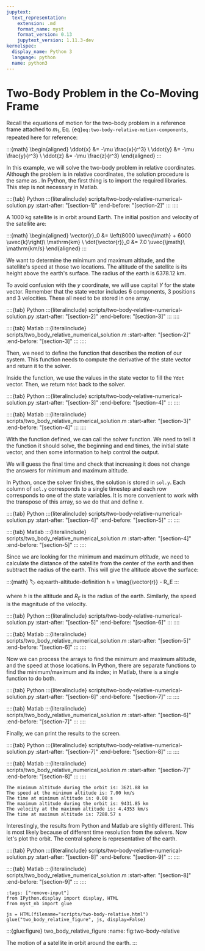 ```yaml
---
jupytext:
  text_representation:
    extension: .md
    format_name: myst
    format_version: 0.13
    jupytext_version: 1.11.3-dev
kernelspec:
  display_name: Python 3
  language: python
  name: python3
---
```


# Two-Body Problem in the Co-Moving Frame

Recall the equations of motion for the two-body problem in a reference frame attached to $m_1$, Eq. {eq}`eq:two-body-relative-motion-components`, repeated here for reference:

:::{math}
\begin{aligned}
  \ddot{x} &= -\mu \frac{x}{r^3} \\
  \ddot{y} &= -\mu \frac{y}{r^3} \\
  \ddot{z} &= -\mu \frac{z}{r^3}
\end{aligned}
:::

In this example, we will solve the two-body problem in relative coordinates. Although the problem is in relative coordinates, the solution procedure is the same as [](./two-body-inertial-numerical-solution.md). In Python, the first thing is to import the required libraries. This step is not necessary in Matlab.

::::{tab} Python
:::{literalinclude} scripts/two-body-relative-numerical-solution.py
:start-after: "[section-1]"
:end-before: "[section-2]"
:::
::::

A 1000 kg satellite is in orbit around Earth. The initial position and velocity of the satellite are:

:::{math}
\begin{aligned}
  \vector{r}_0 &= \left(8000 \uvec{\imath} + 6000 \uvec{k}\right)\ \mathrm{km} \\
  \dot{\vector{r}}_0 &= 7.0 \uvec{\jmath}\ \mathrm{km/s}
\end{aligned}
:::

We want to determine the minimum and maximum altitude, and the satellite's speed at those two locations. The altitude of the satellite is its height above the earth's surface. The radius of the earth is 6378.12 km.

To avoid confusion with the $y$ coordinate, we will use capital $Y$ for the state vector. Remember that the state vector includes 6 components, 3 positions and 3 velocities. These all need to be stored in one array.

::::{tab} Python
:::{literalinclude} scripts/two-body-relative-numerical-solution.py
:start-after: "[section-2]"
:end-before: "[section-3]"
:::
::::

::::{tab} Matlab
:::{literalinclude} scripts/two_body_relative_numerical_solution.m
:start-after: "[section-2]"
:end-before: "[section-3]"
:::
::::

Then, we need to define the function that describes the motion of our system. This function needs to compute the derivative of the state vector and return it to the solver.

Inside the function, we use the values in the state vector to fill the `Ydot` vector. Then, we return `Ydot` back to the solver.

::::{tab} Python
:::{literalinclude} scripts/two-body-relative-numerical-solution.py
:start-after: "[section-3]"
:end-before: "[section-4]"
:::
::::

::::{tab} Matlab
:::{literalinclude} scripts/two_body_relative_numerical_solution.m
:start-after: "[section-3]"
:end-before: "[section-4]"
:::
::::

With the function defined, we can call the solver function. We need to tell it the function it should solve, the beginning and end times, the initial state vector, and then some information to help control the output.

We will guess the final time and check that increasing it does not change the answers for minimum and maximum altitude.

In Python, once the solver finishes, the solution is stored in `sol.y`. Each column of `sol.y` corresponds to a single timestep and each row corresponds to one of the state variables. It is more convenient to work with the transpose of this array, so we do that and define `Y`.

::::{tab} Python
:::{literalinclude} scripts/two-body-relative-numerical-solution.py
:start-after: "[section-4]"
:end-before: "[section-5]"
:::
::::

::::{tab} Matlab
:::{literalinclude} scripts/two_body_relative_numerical_solution.m
:start-after: "[section-4]"
:end-before: "[section-5]"
:::
::::

Since we are looking for the minimum and maximum _altitude_, we need to calculate the distance of the satellite from the center of the earth and then subtract the radius of the earth. This will give the altitude above the surface:

:::{math}
:label: eq:earth-altitude-definition
h = \mag{\vector{r}} - R_E
:::

where $h$ is the altitude and $R_E$ is the radius of the earth. Similarly, the speed is the magnitude of the velocity.

::::{tab} Python
:::{literalinclude} scripts/two-body-relative-numerical-solution.py
:start-after: "[section-5]"
:end-before: "[section-6]"
:::
::::

::::{tab} Matlab
:::{literalinclude} scripts/two_body_relative_numerical_solution.m
:start-after: "[section-5]"
:end-before: "[section-6]"
:::
::::

Now we can process the arrays to find the minimum and maximum altitude, and the speed at those locations. In Python, there are separate functions to find the minimum/maximum and its index; in Matlab, there is a single function to do both.

::::{tab} Python
:::{literalinclude} scripts/two-body-relative-numerical-solution.py
:start-after: "[section-6]"
:end-before: "[section-7]"
:::
::::

::::{tab} Matlab
:::{literalinclude} scripts/two_body_relative_numerical_solution.m
:start-after: "[section-6]"
:end-before: "[section-7]"
:::
::::

Finally, we can print the results to the screen.

::::{tab} Python
:::{literalinclude} scripts/two-body-relative-numerical-solution.py
:start-after: "[section-7]"
:end-before: "[section-8]"
:::
::::

::::{tab} Matlab
:::{literalinclude} scripts/two_body_relative_numerical_solution.m
:start-after: "[section-7]"
:end-before: "[section-8]"
:::
::::

```text
The minimum altitude during the orbit is: 3621.88 km
The speed at the minimum altitude is: 7.00 km/s
The time at minimum altitude is: 0.00 s
The maximum altitude during the orbit is: 9431.85 km
The velocity at the maximum altitude is: 4.4353 km/s
The time at maximum altitude is: 7288.57 s
```

Interestingly, the results from Python and Matlab are slightly different. This is most likely because of different time resolution from the solvers. Now let's plot the orbit. The central sphere is representative of the earth.

::::{tab} Python
:::{literalinclude} scripts/two-body-relative-numerical-solution.py
:start-after: "[section-8]"
:end-before: "[section-9]"
:::
::::

::::{tab} Matlab
:::{literalinclude} scripts/two_body_relative_numerical_solution.m
:start-after: "[section-8]"
:end-before: "[section-9]"
:::
::::

```{code-cell} python
:tags: ["remove-input"]
from IPython.display import display, HTML
from myst_nb import glue

js = HTML(filename="scripts/two-body-relative.html")
glue("two_body_relative_figure", js, display=False)
```

:::{glue:figure} two_body_relative_figure
:name: fig:two-body-relative

The motion of a satellite in orbit around the earth.
:::
